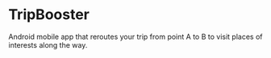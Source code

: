 # TripBooster
Android mobile app that reroutes your trip from point A to B to visit places of interests along the way.
